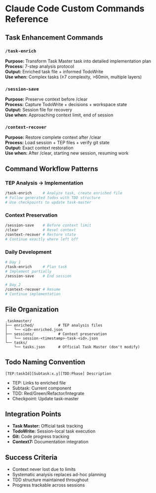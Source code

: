 # Claude Code Custom Commands Reference

## Task Enhancement Commands

### `/task-enrich`
**Purpose:** Transform Task Master task into detailed implementation plan  
**Process:** 7-step analysis protocol  
**Output:** Enriched task file + informed TodoWrite  
**Use when:** Complex tasks (≥7 complexity, >60min, multiple layers)

### `/session-save`  
**Purpose:** Preserve context before /clear  
**Process:** Capture TodoWrite + decisions + workspace state  
**Output:** Session file for recovery  
**Use when:** Approaching context limit, end of session

### `/context-recover`
**Purpose:** Restore complete context after /clear  
**Process:** Load session + TEP files + verify git state  
**Output:** Exact context restoration  
**Use when:** After /clear, starting new session, resuming work

## Command Workflow Patterns

### TEP Analysis → Implementation
```bash
/task-enrich     # Analyze task, create enriched file
# Follow generated todos with TDD structure
# Use checkpoints to update task-master
```

### Context Preservation
```bash
/session-save    # Before context limit
/clear           # Reset context
/context-recover # Restore state
# Continue exactly where left off
```

### Daily Development
```bash
# Day 1
/task-enrich     # Plan task
# Implement partially
/session-save    # End session

# Day 2  
/context-recover # Resume
# Continue implementation
```

## File Organization
```
.taskmaster/
├── enriched/           # TEP analysis files
│   └── <id>-enriched.json
├── sessions/           # Context preservation
│   └── session-<timestamp>-task-<id>.json
└── tasks/
    └── tasks.json      # Official Task Master (don't modify)
```

## Todo Naming Convention
```
[TEP:taskId][Subtask:x.y][TDD:Phase] Description
```
- TEP: Links to enriched file
- Subtask: Current component
- TDD: Red/Green/Refactor/Integrate
- Checkpoint: Update task-master

## Integration Points
- **Task Master:** Official task tracking
- **TodoWrite:** Session-local task execution  
- **Git:** Code progress tracking
- **Context7:** Documentation integration

## Success Criteria
- Context never lost due to limits
- Systematic analysis replaces ad-hoc planning
- TDD structure maintained throughout
- Progress trackable across sessions